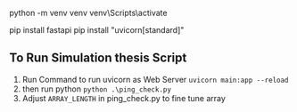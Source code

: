 python -m venv venv
venv\Scripts\activate

pip install fastapi
pip install "uvicorn[standard]"

## To Run Simulation thesis Script

1. Run Command to run uvicorn as Web Server
   `uvicorn main:app --reload`
2. then run python `python .\ping_check.py`
3. Adjust `ARRAY_LENGTH` in ping_check.py to fine tune array
